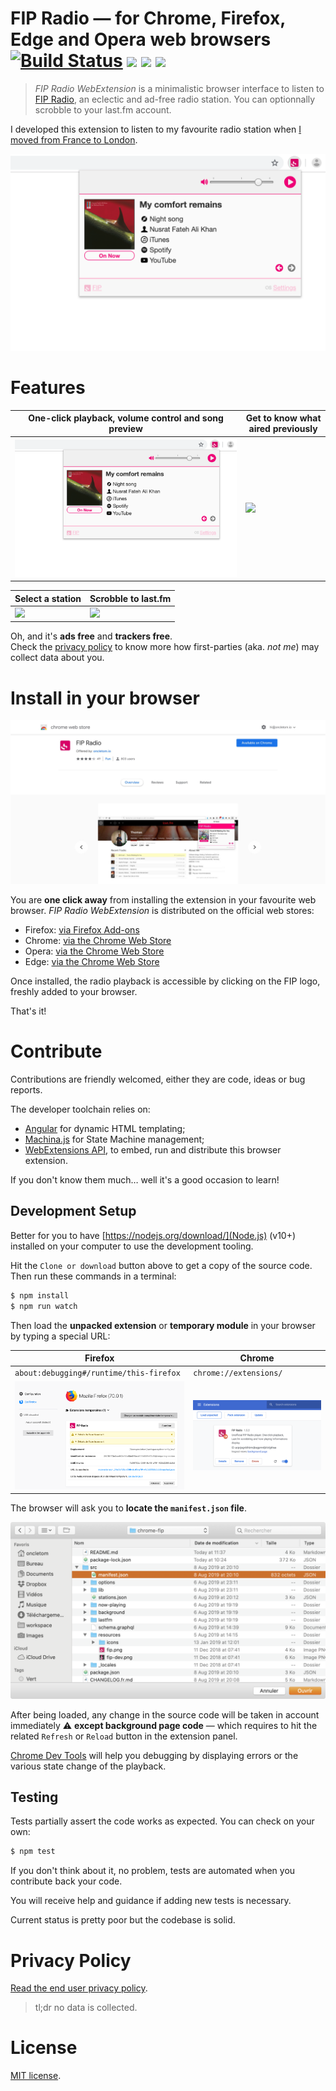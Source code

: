 # FIP Radio — for Chrome, Firefox, Edge and Opera web browsers [![Build Status][]](https://travis-ci.org/oncletom/webextension-fip) ![][rating badge] ![][downloads badge] ![][version badge]

> *FIP Radio WebExtension* is a minimalistic browser interface to listen to [FIP Radio](https://www.fip.fr/), an eclectic and ad-free radio station. You can optionnally scrobble to your last.fm account.

I developed this extension to listen to my favourite radio station when [I moved from France to London](https://oncletom.io/2013/every-day-is-a-brand-new-place/).

![Extension Showcase](resources/screenshots/popup-now-playing.png)


# Features

| One-click playback, volume control and song preview | Get to know what aired previously |
| ---              | ---                 |
| ![][img-now]     | ![][img-history]    |


| Select a station | Scrobble to last.fm |
| ---              | ---                 |
| ![][img-stations]| ![][img-lastfm]     |

Oh, and it's **ads free** and **trackers free**.<br>
Check the [privacy policy](PRIVACY_POLICY.md) to know more how first-parties (aka. _not me_) may collect data about you.

# Install in your browser

![](resources/webstore.jpg)


You are **one click away** from installing the extension in your favourite web browser.
_FIP Radio WebExtension_ is distributed on the  official web stores:

* Firefox: [via Firefox Add-ons][Firefox extension]
* Chrome: [via the Chrome Web Store][Chrome extension]
* Opera: [via the Chrome Web Store][Chrome extension]
* Edge: [via the Chrome Web Store][Chrome extension]

Once installed, the radio playback is accessible by clicking on the FIP logo, freshly added to your browser.

That's it!

# Contribute

Contributions are friendly welcomed, either they are code, ideas or bug reports.

The developer toolchain relies on:
- [Angular](http://angularjs.org/) for dynamic HTML templating;
- [Machina.js](https://github.com/ifandelse/machina.js) for State Machine management;
- [WebExtensions API](https://developer.mozilla.org/en-US/docs/Mozilla/Add-ons/WebExtensions), to embed, run and distribute this browser extension.

If you don't know them much… well it's a good occasion to learn!

## Development Setup

Better for you to have [https://nodejs.org/download/](Node.js) (v10+) installed on your computer to use the development tooling.

Hit the `Clone or download` button above to get a copy of the source code. Then run these commands in a terminal:

```bash
$ npm install
$ npm run watch
```

Then load the **unpacked extension** or **temporary module** in your browser by typing a special URL:

| Firefox           | Chrome
| ---               | ---
| `about:debugging#/runtime/this-firefox`  | `chrome://extensions/`  |
| ![](./resources/debug-firefox.png)  | ![](./resources/debug-chrome.png) |

The browser will ask you to **locate the `manifest.json` file**.

![](./resources/debug-load-extension.png)

After being loaded, any change in the source code will be taken in account immediately ⚠️ **except background page code** — which requires to hit the related `Refresh` or `Reload` button in the extension panel.

[Chrome Dev Tools](https://developers.google.com/chrome-developer-tools/) will
help you debugging by displaying errors or the various state change of the playback.

## Testing

Tests partially assert the code works as expected. You can check on your own:

```bash
$ npm test
```

If you don't think about it, no problem, tests are automated when you contribute back your code.

You will receive help and guidance if adding new tests is necessary.

Current status is pretty poor but the codebase is solid.

# Privacy Policy

[Read the end user privacy policy](PRIVACY_POLICY.md).

> tl;dr no data is collected.

# License

[MIT license](LICENSE).

[Chrome extension]: 	https://chrome.google.com/webstore/detail/fnhlecpfnocgmmmghkjcipmhdpmpddii
[Firefox extension]: https://addons.mozilla.org/firefox/addon/fip-radio/
[Build Status]: 	https://travis-ci.org/oncletom/webextension-fip.svg?branch=master
[downloads badge]: 	https://img.shields.io/chrome-web-store/d/fnhlecpfnocgmmmghkjcipmhdpmpddii.svg
[version badge]: 	https://img.shields.io/chrome-web-store/v/fnhlecpfnocgmmmghkjcipmhdpmpddii.svg
[rating badge]: 	https://img.shields.io/chrome-web-store/rating/fnhlecpfnocgmmmghkjcipmhdpmpddii.svg

[img-now]: resources/screenshots/popup-now-playing.png
[img-history]: resources/screenshots/popup-relative-buffering.png
[img-stations]: resources/screenshots/options-stations.png
[img-lastfm]: resources/screenshots/options-logged-in.png
